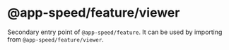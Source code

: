 # @app-speed/feature/viewer

Secondary entry point of `@app-speed/feature`. It can be used by importing from `@app-speed/feature/viewer`.
